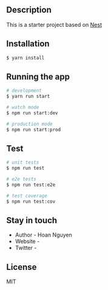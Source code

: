 
## Description

This is a starter project based on [Nest](https://github.com/nestjs/nest)

## Installation

```bash
$ yarn install
```

## Running the app

```bash
# development
$ yarn run start

# watch mode
$ npm run start:dev

# production mode
$ npm run start:prod
```

## Test

```bash
# unit tests
$ npm run test

# e2e tests
$ npm run test:e2e

# test coverage
$ npm run test:cov
```

## Stay in touch

- Author - Hoan Nguyen
- Website - 
- Twitter - 

## License

  MIT
